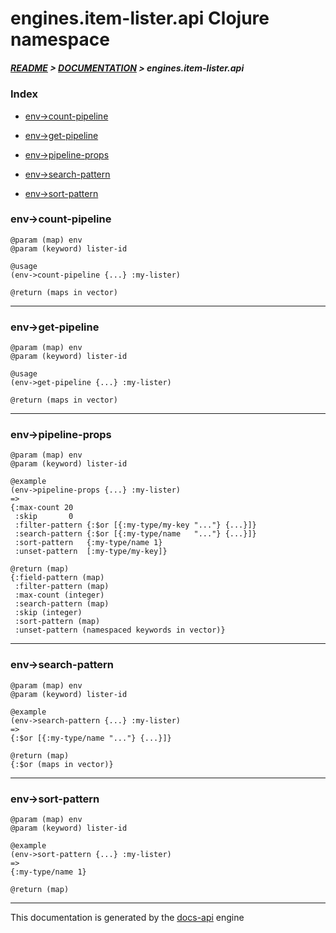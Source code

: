 
# engines.item-lister.api Clojure namespace

##### [README](../../../../README.md) > [DOCUMENTATION](../../../COVER.md) > engines.item-lister.api

### Index

- [env->count-pipeline](#env-count-pipeline)

- [env->get-pipeline](#env-get-pipeline)

- [env->pipeline-props](#env-pipeline-props)

- [env->search-pattern](#env-search-pattern)

- [env->sort-pattern](#env-sort-pattern)

### env->count-pipeline

```
@param (map) env
@param (keyword) lister-id
```

```
@usage
(env->count-pipeline {...} :my-lister)
```

```
@return (maps in vector)
```

---

### env->get-pipeline

```
@param (map) env
@param (keyword) lister-id
```

```
@usage
(env->get-pipeline {...} :my-lister)
```

```
@return (maps in vector)
```

---

### env->pipeline-props

```
@param (map) env
@param (keyword) lister-id
```

```
@example
(env->pipeline-props {...} :my-lister)
=>
{:max-count 20
 :skip       0
 :filter-pattern {:$or [{:my-type/my-key "..."} {...}]}
 :search-pattern {:$or [{:my-type/name   "..."} {...}]}
 :sort-pattern   {:my-type/name 1}
 :unset-pattern  [:my-type/my-key]}
```

```
@return (map)
{:field-pattern (map)
 :filter-pattern (map)
 :max-count (integer)
 :search-pattern (map)
 :skip (integer)
 :sort-pattern (map)
 :unset-pattern (namespaced keywords in vector)}
```

---

### env->search-pattern

```
@param (map) env
@param (keyword) lister-id
```

```
@example
(env->search-pattern {...} :my-lister)
=>
{:$or [{:my-type/name "..."} {...}]}
```

```
@return (map)
{:$or (maps in vector)}
```

---

### env->sort-pattern

```
@param (map) env
@param (keyword) lister-id
```

```
@example
(env->sort-pattern {...} :my-lister)
=>
{:my-type/name 1}
```

```
@return (map)
```

---

This documentation is generated by the [docs-api](https://github.com/bithandshake/docs-api) engine

